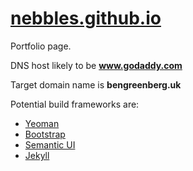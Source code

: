 # [nebbles.github.io](http://nebbles.github.io)

Portfolio page.

DNS host likely to be **www.godaddy.com**

Target domain name is **bengreenberg.uk**

Potential build frameworks are:
  + [Yeoman](http://yeoman.io)
  + [Bootstrap](http://getbootstrap.com)
  + [Semantic UI](http://semantic-ui.com)
  + [Jekyll](https://jekyllrb.com)
